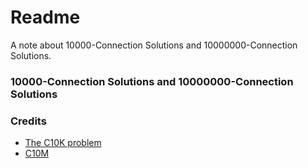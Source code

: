 # Readme
A note about 10000-Connection Solutions and 10000000-Connection Solutions.

### 10000-Connection Solutions and 10000000-Connection Solutions

### Credits
- [The C10K problem](http://kegel.com/c10k.htm)
- [C10M](http://c10m.robertgraham.com/)
